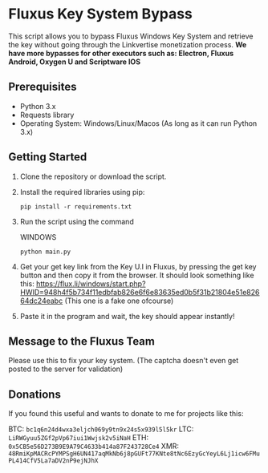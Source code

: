 # Fluxus Key System Bypass

This script allows you to bypass Fluxus Windows Key System and retrieve the key without going through the Linkvertise monetization process.
**We have more bypasses for other executors such as: Electron, Fluxus Android, Oxygen U and Scriptware IOS**

## Prerequisites

- Python 3.x
- Requests library
- Operating System: Windows/Linux/Macos (As long as it can run Python 3.x)

## Getting Started

1. Clone the repository or download the script.

2. Install the required libraries using pip:
   ```shell
   pip install -r requirements.txt
   ```
3. Run the script using the command

   WINDOWS
    ```shell
    python main.py
    ```
    
4. Get your get key link from the Key U.I in Fluxus, by pressing the get key button and then copy it from the browser. It should look something like this: https://flux.li/windows/start.php?HWID=948h4f5b734f11edbfab826e6f6e83635ed0b5f31b21804e51e82664dc24eabc (This one is a fake one ofcourse)
5. Paste it in the program and wait, the key should appear instantly!

## Message to the Fluxus Team

   Please use this to fix your key system. (The captcha doesn't even get posted to the server for validation)

## Donations

   If you found this useful and wants to donate to me for projects like this:

   BTC: ```bc1q6n24d4wxa3eljch069y9tn9x24s5x939l5l5kr```
   LTC: ```LiRWGyuu5ZGf2pVp67iui1Wwjsk2v5iNaH```
   ETH: ```0x5CB5e56D273B9E9A79C4633b414a87F243728Ce4```
   XMR: ```48RmiKpMACRcPYMPSgH6UN417aqMkNb6j8pGUFt77KNte8tNc6EzyGcYeyL6Lj1icw6FMuPL414CfV5La7aDV2nP9ejNJhX```
